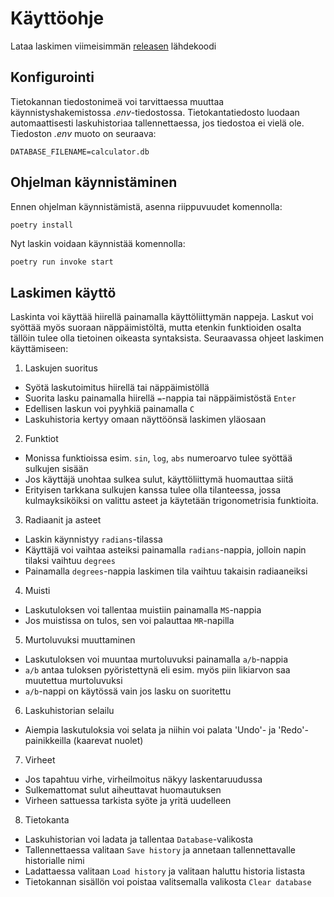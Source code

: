 # Käyttöohje

Lataa laskimen viimeisimmän [releasen]((https://github.com/Ethervortex/ot-harjoitustyo/releases/tag/viikko5)) lähdekoodi

## Konfigurointi

Tietokannan tiedostonimeä voi tarvittaessa muuttaa käynnistyshakemistossa _.env_-tiedostossa. 
Tietokantatiedosto luodaan automaattisesti laskuhistoriaa tallennettaessa, jos tiedostoa ei vielä ole.
Tiedoston _.env_ muoto on seuraava: 

```
DATABASE_FILENAME=calculator.db
```

## Ohjelman käynnistäminen

Ennen ohjelman käynnistämistä, asenna riippuvuudet komennolla:

```bash
poetry install
```

Nyt laskin voidaan käynnistää komennolla:

```
poetry run invoke start
```

## Laskimen käyttö

Laskinta voi käyttää hiirellä painamalla käyttöliittymän nappeja. Laskut voi 
syöttää myös suoraan näppäimistöltä, mutta etenkin funktioiden osalta tällöin tulee olla 
tietoinen oikeasta syntaksista. Seuraavassa ohjeet laskimen käyttämiseen:

1. Laskujen suoritus
- Syötä laskutoimitus hiirellä tai näppäimistöllä
- Suorita lasku painamalla hiirellä `=`-nappia tai näppäimistöstä `Enter`
- Edellisen laskun voi pyyhkiä painamalla `C`
- Laskuhistoria kertyy omaan näyttöönsä laskimen yläosaan

2. Funktiot
- Monissa funktioissa esim. `sin`, `log`, `abs` numeroarvo tulee syöttää sulkujen sisään
- Jos käyttäjä unohtaa sulkea sulut, käyttöliittymä huomauttaa siitä
- Erityisen tarkkana sulkujen kanssa tulee olla tilanteessa, jossa kulmayksiköiksi on valittu asteet 
ja käytetään trigonometrisia funktioita.

3. Radiaanit ja asteet
- Laskin käynnistyy `radians`-tilassa
- Käyttäjä voi vaihtaa asteiksi painamalla `radians`-nappia, jolloin napin tilaksi vaihtuu `degrees`
- Painamalla `degrees`-nappia laskimen tila vaihtuu takaisin radiaaneiksi

4. Muisti
- Laskutuloksen voi tallentaa muistiin painamalla `MS`-nappia
- Jos muistissa on tulos, sen voi palauttaa `MR`-napilla

5. Murtoluvuksi muuttaminen
- Laskutuloksen voi muuntaa murtoluvuksi painamalla `a/b`-nappia
- `a/b` antaa tuloksen pyöristettynä eli esim. myös piin likiarvon saa muutettua murtoluvuksi
- `a/b`-nappi on käytössä vain jos lasku on suoritettu

6. Laskuhistorian selailu
- Aiempia laskutuloksia voi selata ja niihin voi palata 'Undo'- ja 'Redo'-painikkeilla (kaarevat nuolet)

7. Virheet
- Jos tapahtuu virhe, virheilmoitus näkyy laskentaruudussa
- Sulkemattomat sulut aiheuttavat huomautuksen
- Virheen sattuessa tarkista syöte ja yritä uudelleen

8. Tietokanta
- Laskuhistorian voi ladata ja tallentaa `Database`-valikosta
- Tallennettaessa valitaan `Save history` ja annetaan tallennettavalle historialle nimi
- Ladattaessa valitaan `Load history` ja valitaan haluttu historia listasta
- Tietokannan sisällön voi poistaa valitsemalla valikosta `Clear database`
